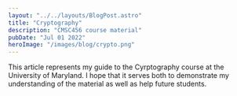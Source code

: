 ```yaml
---
layout: "../../layouts/BlogPost.astro"
title: "Cryptography"
description: "CMSC456 course material"
pubDate: "Jul 01 2022"
heroImage: "/images/blog/crypto.png"
---
```

This article represents my guide to the Cyrptography course at the University of Maryland. I hope that it serves both to demonstrate my understanding of the material as well as help future students.